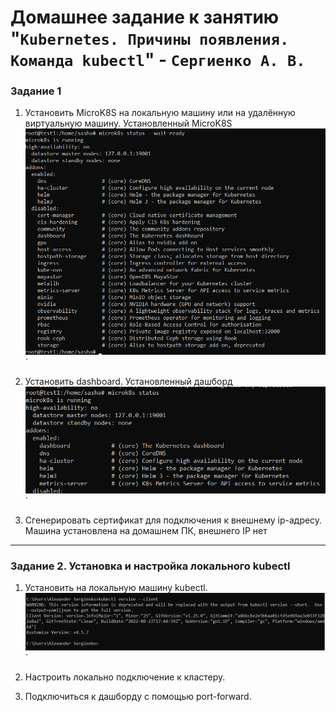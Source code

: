 # Домашнее задание к занятию "`Kubernetes. Причины появления. Команда kubectl`" - `Сергиенко А. В.`

### Задание 1
1. Установить MicroK8S на локальную машину или на удалённую виртуальную машину.
Установленный MicroK8S  
![MicroK8S](https://github.com/SashkaSer/kuber/blob/main/1.1/images/installed_microk8s.png)`

2. Установить dashboard.
Установленный дашборд  
![dash](https://github.com/SashkaSer/kuber/blob/main/1.1/images/dash.png)`

3. Сгенерировать сертификат для подключения к внешнему ip-адресу.  
Машина установлена на домашнем ПК, внешнего IP нет
---

### Задание 2. Установка и настройка локального kubectl
1. Установить на локальную машину kubectl.  
![dash](https://github.com/SashkaSer/kuber/blob/main/1.1/images/kubctl_win.png)`
3. Настроить локально подключение к кластеру.

3. Подключиться к дашборду с помощью port-forward.